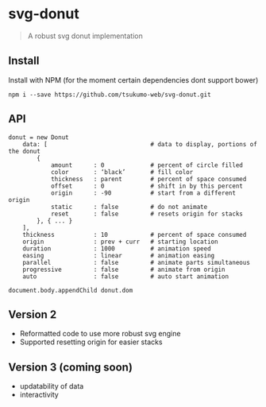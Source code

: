 
svg-donut
===

> A robust svg donut implementation

Install
---

Install with NPM (for the moment certain dependencies dont support bower)

`npm i --save https://github.com/tsukumo-web/svg-donut.git`

API
---

```
donut = new Donut
    data: [                             # data to display, portions of the donut
        {
            amount      : 0             # percent of circle filled
            color       : ‘black’       # fill color
            thickness   : parent        # percent of space consumed
            offset      : 0             # shift in by this percent
            origin      : -90           # start from a different origin
            static      : false         # do not animate
            reset       : false         # resets origin for stacks
        }, { ... }
    ],
    thickness           : 10            # percent of space consumed
    origin              : prev + curr   # starting location
    duration            : 1000          # animation speed
    easing              : linear        # animation easing
    parallel            : false         # animate parts simultaneous
    progressive         : false         # animate from origin
    auto                : false         # auto start animation

document.body.appendChild donut.dom
```

Version 2
---

- Reformatted code to use more robust svg engine
- Supported resetting origin for easier stacks

Version 3 (coming soon)
---

- updatability of data
- interactivity

